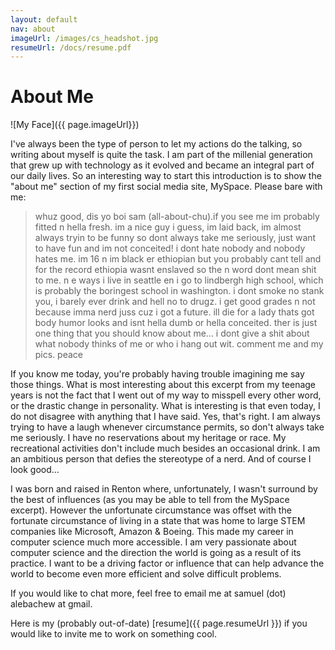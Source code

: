```yaml
---
layout: default
nav: about
imageUrl: /images/cs_headshot.jpg
resumeUrl: /docs/resume.pdf
---
```


About Me
==============
![My Face]({{ page.imageUrl}})

I've always been the type of person to let my actions do the talking, so writing about myself is quite the task. I am part of the millenial generation that grew up with technology as it evolved and became an integral part of our daily lives. So an interesting way to start this introduction is to show the "about me" section of my first social media site, MySpace. Please bare with me:

> whuz good, dis yo boi sam (all-about-chu).if you see me im probably fitted n hella fresh. im a nice guy i guess, im laid back, im almost always tryin to be funny so dont always take me seriously, just want to have fun and im not conceited! i dont hate nobody and nobody hates me. im 16 n im black er ethiopian but you probably cant tell and for the record ethiopia wasnt enslaved so the n word dont mean shit to me. n e ways i live in seattle en i go to lindbergh high school, which is probably the boringest school in washington. i dont smoke no stank you, i barely ever drink and hell no to drugz. i get good grades n not because imma nerd juss cuz i got a future. ill die for a lady thats got body humor looks and isnt hella dumb or hella conceited. ther is just one thing that you should know about me... i dont give a shit about what nobody thinks of me or who i hang out wit. comment me and my pics. peace

If you know me today, you're probably having trouble imagining me say those things. What is most interesting about this excerpt from my teenage years is not the fact that I went out of my way to misspell every other word, or the drastic change in personality. What is interesting is that even today, I do not disagree with anything that I have said. Yes, that's right. I am always trying to have a laugh whenever circumstance permits, so don't always take me seriously. I have no reservations about my heritage or race. My recreational activities don't include much besides an occasional drink. I am an ambitious person that defies the stereotype of a nerd. And of course I look good...

I was born and raised in Renton where, unfortunately, I wasn't surround by the best of influences (as you may be able to tell from the MySpace excerpt). However the unfortunate circumstance was offset with the fortunate circumstance of living in a state that was home to large STEM companies like Microsoft, Amazon & Boeing. This made my career in computer science much more accessible. I am very passionate about computer science and the direction the world is going as a result of its practice. I want to be a driving factor or influence that can help advance the world to become even more efficient and solve difficult problems.

If you would like to chat more, feel free to email me at samuel (dot) alebachew at gmail.

Here is my (probably out-of-date) [resume]({{ page.resumeUrl }}) if you would like to invite me to work on something cool.

